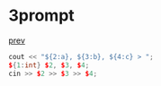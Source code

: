 ﻿# 3prompt
[prev](..\index.md)
```cpp
cout << "${2:a}, ${3:b}, ${4:c} > ";
${1:int} $2, $3, $4;
cin >> $2 >> $3 >> $4;
```
